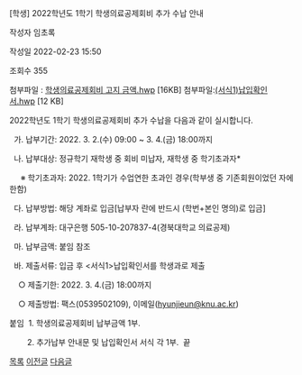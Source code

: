 
[학생] 2022학년도 1학기 학생의료공제회비 추가 수납 안내





작성자
임초록


작성일
2022-02-23 15:50


조회수
355


첨부파일 : [학생의료공제회비 고지 금액.hwp](https://computer.knu.ac.kr/pack/bbs/down.php?f_name=Q0dUVllEWVRYVXVLcBERbktTVQ==&o_name=학생의료공제회비고지금액.hwp&tbl=Site_BBS_25) [16KB]
첨부파일:[(서식1)납입확인서.hwp](https://computer.knu.ac.kr/pack/bbs/down.php?f_name=QEdUVllEWVRYVXVLcBERbktTVQ==&o_name=(서식1)납입확인서.hwp&tbl=Site_BBS_25) [12 KB]


﻿2022학년도 1학기 학생의료공제회비 추가 수납을 다음과 같이 실시합니다.

  


  가. 납부기간: 2022. 3. 2.(수) 09:00 ~ 3. 4.(금) 18:00까지

  나. 납부대상: 정규학기 재학생 중 회비 미납자, 재학생 중 학기초과자*

     ※ 학기초과자: 2022. 1학기가 수업연한 초과인 경우(학부생 중 기존회원이었던 자에 한함)

  다. 납부방법: 해당 계좌로 입금[납부자 란에 반드시 (학번+본인 명의)로 입금]

  라. 납부계좌: 대구은행 505-10-207837-4(경북대학교 의료공제) 

  마. 납부금액: 붙임 참조

  바. 제출서류: 입금 후 <서식1>납입확인서를 학생과로 제출

    ○ 제출기한: 2022. 3. 4.(금) 18:00까지

    ○ 제출방법: 팩스(053­950­2109), 이메일(hyunjieun@knu.ac.kr)

  


붙임  1. 학생의료공제회비 납부금액 1부.

        2. 추가납부 안내문 및 납입확인서 서식 각 1부.  끝







[목록](https://computer.knu.ac.kr/06_sub/02_sub.html?key=&keyfield=&category=&page=1&bbs_code=Site_BBS_25)
[이전글](https://computer.knu.ac.kr/06_sub/02_sub.html?bbs_cmd=view&page=1&key=&keyfield=&category=&no=3703&bbs_code=Site_BBS_25)
[다음글](https://computer.knu.ac.kr/06_sub/02_sub.html?bbs_cmd=view&page=1&key=&keyfield=&category=&no=3706&bbs_code=Site_BBS_25)

















 